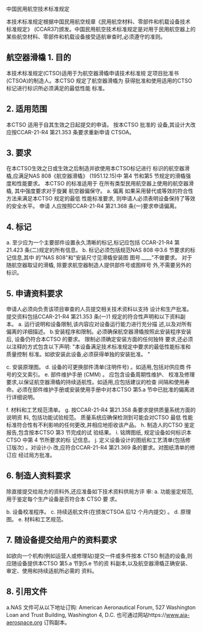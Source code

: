  
中国民用航空技术标准规定 
 
本技术标准规定根据中国民用航空规章《民用航空材料、零部件和机载设备技术
标准规定》
(CCAR37)颁发。中国民用航空技术标准规定是对用于民用航空器上的
某些航空材料、零部件和机载设备接受适航审查时,必须遵守的准则。 

## 航空器滑橇 1. 目的

本技术标准规定(CTSO)适用于为航空器滑橇申请技术标准规
定项目批准书(CTSOA)的制造人。本CTSO 规定了航空器滑橇为
获得批准和使用适用的CTSO 标记进行标识所必须满足的最低性能 标准。 

## 2. 适用范围

本CTSO 适用于自其生效之日起提交的申请。
按本CTSO 批准的
设备,其设计大改应按CCAR-21-R4 第21.353 条要求重新申请 CTSOA。 

## 3. 要求

在本CTSO生效之日或生效之后制造并欲使用本CTSO标记进行
标识的航空器滑橇,应满足NAS 808《航空器滑橇》
(1951.12.15)中
第4 节和第5 节规定的滑橇强度和性能要求。
本CTSO 的标准适用于
在所有类型民用航空器上使用的航空器滑橇,
其中强度要求对于旋翼
航空器偏保守。 
a. 偏离 
如果采用替代或等效的符合性方法来满足本CTSO 规定的最低
性能标准要求,
则申请人必须表明设备保持了等效的安全水平。
申请
人应按照CCAR-21-R4 第21.368 条(一)要求申请偏离。 

## 4. 标记

a. 至少应为一个主要部件设置永久清晰的标记,标记应包括
CCAR-21-R4 第21.423 条(二)规定的所有信息。 
b. 标记必须包括规范NAS 808 中3.6 节要求的标记信息,其中
的"NAS 808"和"安装尺寸见滑橇安装图 图号.____"不做要求。
对于随航空器取证的滑橇,
除要求航空器制造人提供部件号或图样号
外,不需要另外的标识。 

## 5. 申请资料要求

申请人必须向负责该项目审查的人员提交相关技术资料以支持
设计和生产批准。提交资料包括CCAR-21-R4 第21.353 条(一)1
规定的符合性声明和以下资料副本。 
a. 运行说明和设备限制,该内容应对设备运行能力进行充分描
述,以及对所有偏离的详细描述。 
b.安装程序和限制。必须确保航空器滑橇按照此安装程序安装
后,
设备仍符合本CTSO 的要求。
限制必须确定安装方面的任何独特
要求,还必须以注释的方式包含以下声明: 
"本设备满足技术标准规定中要求的最低性能标准和质量控制
标准。如欲安装此设备,必须获得单独的安装批准。
" 

c. 安装原理图。 
d. 设备的可更换部件清单(注明件号)
。如适用,包括对供应商
件号的交叉索引。 
e. 部件维护手册
(CMM)
。
应包含设备周期性维护、
校准及修理
要求,以保证航空器滑橇的持续适航性。如适用,应包括建议的检查
间隔和使用寿命。必须在部件维护手册或安装使用手册中对本CTSO 第5.a 节中已批准的偏离进行详细说明。 

f. 材料和工艺规范清单。 
g. 按CCAR-21-R4 第21.358 条要求提供质量系统方面的说明资
料,
包括功能试验规范。
质量系统应确保检测到可能会对CTSO 最低
性能标准符合性有不利影响的任何更改,并相应地拒收该产品。 
h. 制造人的CTSO 鉴定报告,包含按本CTSO 第3 节完成的试
验结果。 
i. 铭牌图纸,
规定设备如何标识本 CTSO 中第 4 节所要求的标
记信息。 
j. 定义设备设计的图纸和工艺清单(包括修订版次)
。对设计小
改,应符合CCAR-21-R4 第21.369 条的要求。对图纸清单的修订应
经过局方批准。 

## 6. 制造人资料要求

除直接提交给局方的资料外,还应准备如下技术资料供局方评
审: 
a. 功能鉴定规范,用于鉴定每个生产设备是否符合本 CTSO 要
求。 

b. 设备校准程序。 
c. 持续适航文件(在颁发CTSOA 后12 个月内提交)
。 
d. 原理图。 
e. 材料和工艺规范。 

## 7. 随设备提交给用户的资料要求

如欲向一个机构(例如运营人或修理站)提交一件或多件按本
CTSO 制造的设备,则应随设备提供本CTSO 第5.a 节到5.e 节的资
料副本,以及航空器滑橇正确安装、审定、使用和持续适航所必需的
资料。 

## 8. 引用文件

a.NAS 文件可从以下地址订购: 
American Aeronautical Forum, 527 Washington Loan and Trust Building, Washington 4, D.C. 也可通过网站https://www.aia-aerospace.org 订购副本。 